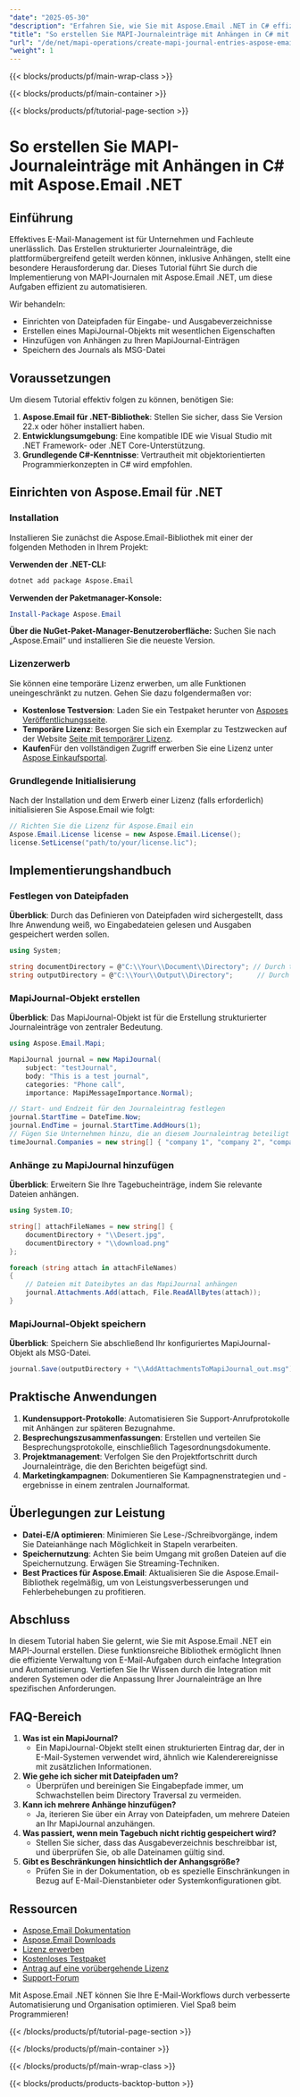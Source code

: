 ```yaml
---
"date": "2025-05-30"
"description": "Erfahren Sie, wie Sie mit Aspose.Email .NET in C# effizient MAPI-Journaleinträge mit Anhängen erstellen und verwalten. Folgen Sie dieser Schritt-für-Schritt-Anleitung für eine nahtlose E-Mail-Automatisierung."
"title": "So erstellen Sie MAPI-Journaleinträge mit Anhängen in C# mit Aspose.Email .NET"
"url": "/de/net/mapi-operations/create-mapi-journal-entries-aspose-email-net/"
"weight": 1
---
```


{{< blocks/products/pf/main-wrap-class >}}

{{< blocks/products/pf/main-container >}}

{{< blocks/products/pf/tutorial-page-section >}}
# So erstellen Sie MAPI-Journaleinträge mit Anhängen in C# mit Aspose.Email .NET

## Einführung

Effektives E-Mail-Management ist für Unternehmen und Fachleute unerlässlich. Das Erstellen strukturierter Journaleinträge, die plattformübergreifend geteilt werden können, inklusive Anhängen, stellt eine besondere Herausforderung dar. Dieses Tutorial führt Sie durch die Implementierung von MAPI-Journalen mit Aspose.Email .NET, um diese Aufgaben effizient zu automatisieren.

Wir behandeln:
- Einrichten von Dateipfaden für Eingabe- und Ausgabeverzeichnisse
- Erstellen eines MapiJournal-Objekts mit wesentlichen Eigenschaften
- Hinzufügen von Anhängen zu Ihren MapiJournal-Einträgen
- Speichern des Journals als MSG-Datei

## Voraussetzungen

Um diesem Tutorial effektiv folgen zu können, benötigen Sie:
1. **Aspose.Email für .NET-Bibliothek**: Stellen Sie sicher, dass Sie Version 22.x oder höher installiert haben.
2. **Entwicklungsumgebung**: Eine kompatible IDE wie Visual Studio mit .NET Framework- oder .NET Core-Unterstützung.
3. **Grundlegende C#-Kenntnisse**: Vertrautheit mit objektorientierten Programmierkonzepten in C# wird empfohlen.

## Einrichten von Aspose.Email für .NET

### Installation
Installieren Sie zunächst die Aspose.Email-Bibliothek mit einer der folgenden Methoden in Ihrem Projekt:

**Verwenden der .NET-CLI:**
```bash
dotnet add package Aspose.Email
```

**Verwenden der Paketmanager-Konsole:**
```powershell
Install-Package Aspose.Email
```

**Über die NuGet-Paket-Manager-Benutzeroberfläche:**
Suchen Sie nach „Aspose.Email“ und installieren Sie die neueste Version.

### Lizenzerwerb
Sie können eine temporäre Lizenz erwerben, um alle Funktionen uneingeschränkt zu nutzen. Gehen Sie dazu folgendermaßen vor:
- **Kostenlose Testversion**: Laden Sie ein Testpaket herunter von [Asposes Veröffentlichungsseite](https://releases.aspose.com/email/net/).
- **Temporäre Lizenz**: Besorgen Sie sich ein Exemplar zu Testzwecken auf der Website [Seite mit temporärer Lizenz](https://purchase.aspose.com/temporary-license/).
- **Kaufen**Für den vollständigen Zugriff erwerben Sie eine Lizenz unter [Aspose Einkaufsportal](https://purchase.aspose.com/buy).

### Grundlegende Initialisierung
Nach der Installation und dem Erwerb einer Lizenz (falls erforderlich) initialisieren Sie Aspose.Email wie folgt:
```csharp
// Richten Sie die Lizenz für Aspose.Email ein
Aspose.Email.License license = new Aspose.Email.License();
license.SetLicense("path/to/your/license.lic");
```

## Implementierungshandbuch

### Festlegen von Dateipfaden
**Überblick**: Durch das Definieren von Dateipfaden wird sichergestellt, dass Ihre Anwendung weiß, wo Eingabedateien gelesen und Ausgaben gespeichert werden sollen.
```csharp
using System;

string documentDirectory = @"C:\\Your\\Document\\Directory"; // Durch tatsächlichen Pfad ersetzen
string outputDirectory = @"C:\\Your\\Output\\Directory";      // Durch tatsächlichen Pfad ersetzen
```
### MapiJournal-Objekt erstellen
**Überblick**: Das MapiJournal-Objekt ist für die Erstellung strukturierter Journaleinträge von zentraler Bedeutung.
```csharp
using Aspose.Email.Mapi;

MapiJournal journal = new MapiJournal(
    subject: "testJournal",
    body: "This is a test journal",
    categories: "Phone call",
    importance: MapiMessageImportance.Normal);

// Start- und Endzeit für den Journaleintrag festlegen
journal.StartTime = DateTime.Now;
journal.EndTime = journal.StartTime.AddHours(1);
// Fügen Sie Unternehmen hinzu, die an diesem Journaleintrag beteiligt sind
timeJournal.Companies = new string[] { "company 1", "company 2", "company 3" };
```
### Anhänge zu MapiJournal hinzufügen
**Überblick**: Erweitern Sie Ihre Tagebucheinträge, indem Sie relevante Dateien anhängen.
```csharp
using System.IO;

string[] attachFileNames = new string[] {
    documentDirectory + "\\Desert.jpg",
    documentDirectory + "\\download.png"
};

foreach (string attach in attachFileNames)
{
    // Dateien mit Dateibytes an das MapiJournal anhängen
    journal.Attachments.Add(attach, File.ReadAllBytes(attach));
}
```
### MapiJournal-Objekt speichern
**Überblick**: Speichern Sie abschließend Ihr konfiguriertes MapiJournal-Objekt als MSG-Datei.
```csharp
journal.Save(outputDirectory + "\\AddAttachmentsToMapiJournal_out.msg");
```
## Praktische Anwendungen
1. **Kundensupport-Protokolle**: Automatisieren Sie Support-Anrufprotokolle mit Anhängen zur späteren Bezugnahme.
2. **Besprechungszusammenfassungen**: Erstellen und verteilen Sie Besprechungsprotokolle, einschließlich Tagesordnungsdokumente.
3. **Projektmanagement**: Verfolgen Sie den Projektfortschritt durch Journaleinträge, die den Berichten beigefügt sind.
4. **Marketingkampagnen**: Dokumentieren Sie Kampagnenstrategien und -ergebnisse in einem zentralen Journalformat.

## Überlegungen zur Leistung
- **Datei-E/A optimieren**: Minimieren Sie Lese-/Schreibvorgänge, indem Sie Dateianhänge nach Möglichkeit in Stapeln verarbeiten.
- **Speichernutzung**: Achten Sie beim Umgang mit großen Dateien auf die Speichernutzung. Erwägen Sie Streaming-Techniken.
- **Best Practices für Aspose.Email**: Aktualisieren Sie die Aspose.Email-Bibliothek regelmäßig, um von Leistungsverbesserungen und Fehlerbehebungen zu profitieren.

## Abschluss
In diesem Tutorial haben Sie gelernt, wie Sie mit Aspose.Email .NET ein MAPI-Journal erstellen. Diese funktionsreiche Bibliothek ermöglicht Ihnen die effiziente Verwaltung von E-Mail-Aufgaben durch einfache Integration und Automatisierung. Vertiefen Sie Ihr Wissen durch die Integration mit anderen Systemen oder die Anpassung Ihrer Journaleinträge an Ihre spezifischen Anforderungen.

## FAQ-Bereich
1. **Was ist ein MapiJournal?**
   - Ein MapiJournal-Objekt stellt einen strukturierten Eintrag dar, der in E-Mail-Systemen verwendet wird, ähnlich wie Kalenderereignisse mit zusätzlichen Informationen.
2. **Wie gehe ich sicher mit Dateipfaden um?**
   - Überprüfen und bereinigen Sie Eingabepfade immer, um Schwachstellen beim Directory Traversal zu vermeiden.
3. **Kann ich mehrere Anhänge hinzufügen?**
   - Ja, iterieren Sie über ein Array von Dateipfaden, um mehrere Dateien an Ihr MapiJournal anzuhängen.
4. **Was passiert, wenn mein Tagebuch nicht richtig gespeichert wird?**
   - Stellen Sie sicher, dass das Ausgabeverzeichnis beschreibbar ist, und überprüfen Sie, ob alle Dateinamen gültig sind.
5. **Gibt es Beschränkungen hinsichtlich der Anhangsgröße?**
   - Prüfen Sie in der Dokumentation, ob es spezielle Einschränkungen in Bezug auf E-Mail-Dienstanbieter oder Systemkonfigurationen gibt.

## Ressourcen
- [Aspose.Email Dokumentation](https://reference.aspose.com/email/net/)
- [Aspose.Email Downloads](https://releases.aspose.com/email/net/)
- [Lizenz erwerben](https://purchase.aspose.com/buy)
- [Kostenloses Testpaket](https://releases.aspose.com/email/net/)
- [Antrag auf eine vorübergehende Lizenz](https://purchase.aspose.com/temporary-license/)
- [Support-Forum](https://forum.aspose.com/c/email/10)

Mit Aspose.Email .NET können Sie Ihre E-Mail-Workflows durch verbesserte Automatisierung und Organisation optimieren. Viel Spaß beim Programmieren!

{{< /blocks/products/pf/tutorial-page-section >}}

{{< /blocks/products/pf/main-container >}}

{{< /blocks/products/pf/main-wrap-class >}}

{{< blocks/products/products-backtop-button >}}